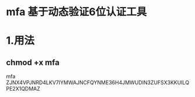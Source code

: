 # mfa 基于动态验证6位认证工具

# 1.用法 
## chmod +x mfa 
mfa ZJNX4VPJNRD4LKV7IYMWAJNCFQYNME36H4JMWUDIN3ZUFSX3KKUILQPE2X1QDMAZ
